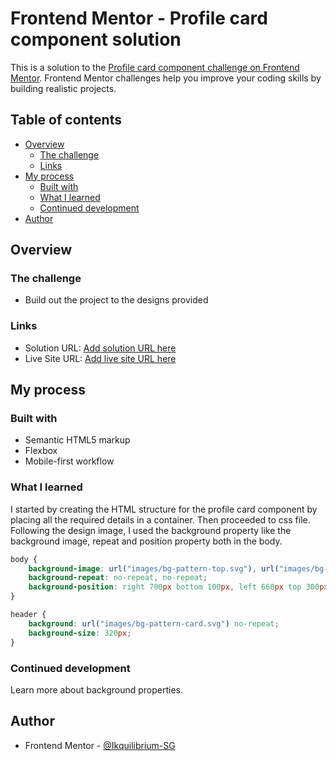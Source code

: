 # Frontend Mentor - Profile card component solution

This is a solution to the [Profile card component challenge on Frontend Mentor](https://www.frontendmentor.io/challenges/profile-card-component-cfArpWshJ). Frontend Mentor challenges help you improve your coding skills by building realistic projects. 

## Table of contents

- [Overview](#overview)
  - [The challenge](#the-challenge)
  - [Links](#links)
- [My process](#my-process)
  - [Built with](#built-with)
  - [What I learned](#what-i-learned)
  - [Continued development](#continued-development)
- [Author](#author)


## Overview

### The challenge

- Build out the project to the designs provided


### Links

- Solution URL: [Add solution URL here](https://your-solution-url.com)
- Live Site URL: [Add live site URL here](https://your-live-site-url.com)

## My process

### Built with

- Semantic HTML5 markup
- Flexbox
- Mobile-first workflow


### What I learned

I started by creating the HTML structure for the profile card component by placing all the required details in a container. Then proceeded to css file. Following the design image, I used the background property like the background image, repeat and position property both in the body. 


```css
body {
    background-image: url("images/bg-pattern-top.svg"), url("images/bg-pattern-bottom.svg");
    background-repeat: no-repeat, no-repeat;
    background-position: right 700px bottom 100px, left 660px top 300px;
}

header {
    background: url("images/bg-pattern-card.svg") no-repeat;
    background-size: 320px;
}
```

### Continued development

Learn more about background properties.



## Author


- Frontend Mentor - [@Ikquilibrium-SG](https://www.frontendmentor.io/profile/Ikquilibrium-SG)


